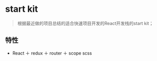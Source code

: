 # start kit

> 根据最近做的项目总结的适合快速项目开发的React开发栈的start kit；

## 特性
 - React ＋ redux ＋ router ＋ scope scss

